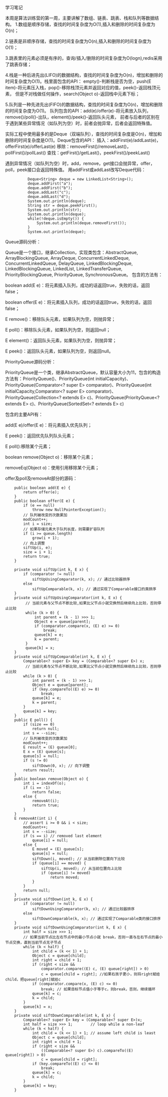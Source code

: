 学习笔记

本周是算法训练营的第一周，主要讲解了数组、链表、跳表、栈和队列等数据结构。
1.数组是顺序存储，查找的时间复杂度为O(1),插入和删除的时间复杂度为O(n)；

2.链表是非顺序存储，查找的时间复杂度为O(n),插入和删除的时间复杂度为O(1)；

3.跳表里的元素必须是有序的，查询/插入/删除的时间复杂度为O(logn),redis采用了跳表存储；

4.栈是一种后进先出(LIFO)的数据结构，查找的时间复杂度为O(n)，增加和删除的时间复杂度为O(1)。栈里面包含的API：
empty()-判断栈是否为空，push(E item)-将元素压入栈，pop()-移除栈顶元素并返回对应的值，peek()-返回栈顶元素，
但是不对栈做任何操作，search(Object o)-返回栈中元素下标；

5.队列是一种先进先出(FIFO)的数据结构，查找的时间复杂度为O(n)，增加和删除的时间复杂度为O(1)。
队列包含的API：add(e)/offer(e)-将元素放入队列，remove()/poll()-出队，element()/peek()-返回队头元素，
前者与后者的区别在于遇到某些异常情况（如队列为空）时，前者会抛异常，后者会返回特殊值。

实际工程中使用最多的是Deque（双端队列），查找的时间复杂度是O(n)，增加和删除的时间复杂度是O(1)。Deque包含的API：
插入：addFirst(e)/addLast(e)，offerFirst(e)/offerLast(e)
移除：removeFirst()/removeLast()，pollFirst()/pollLast()
查找：getFirst()/getLast()，peekFirst()/peekLast()

遇到异常情况（如队列为空）时，add，remove，get接口会抛异常，offer，poll，peek接口会返回特殊值。
用addFirst或addLast改写Deque代码：
```
          Deque<String> deque = new LinkedList<String>();
          deque.addFirst("a");
          deque.addFirst("b");
          deque.addLast("c");
          deque.addLast("d");
          System.out.println(deque);
          String str = deque.peekFirst();
          System.out.println(str);
          System.out.println(deque);
          while(!deque.isEmpty()) {
              System.out.println(deque.removeFirst());
          }
          System.out.println(deque);
```
Queue源码分析：

Queue是一个接口，继承Collection，实现类包含：AbstractQueue, ArrayBlockingQueue, ArrayDeque, ConcurrentLinkedDeque, ConcurrentLinkedQueue, DelayQueue, LinkedBlockingDeque, LinkedBlockingQueue, LinkedList, LinkedTransferQueue, PriorityBlockingQueue, PriorityQueue, SynchronousQueue。
包含的方法有：

boolean add(E e)：将元素插入队列，成功的话返回true，失败的话，返回false；

boolean offer(E e)：将元素插入队列，成功的话返回true，失败的话，返回false；

E remove()：移除队头元素，如果队列为空，则抛异常；

E poll()：移除队头元素，如果队列为空，则返回null；

E element()：返回队头元素，如果队列为空，则抛异常；

E peek()：返回队头元素，如果队列为空，则返回null。

PriorityQueue源码分析：

PriorityQueue是一个类，继承AbstractQueue，默认容量大小为11，包含的构造方法有：PriorityQueue()、PriorityQueue(int initialCapacity)、
PriorityQueue(Comparator<? super E> comparator)、PriorityQueue(int initialCapacity,Comparator<? super E> comparator)、
PriorityQueue(Collection<? extends E> c)、PriorityQueue(PriorityQueue<? extends E> c)、PriorityQueue(SortedSet<? extends E> c)

包含的主要API有：

add(E e)/offer(E e)：将元素插入优先队列；

E peek()：返回优先队列队头元素；

E poll():移除某个元素；

boolean remove(Object o)：移除某个元素；

removeEq(Object o)：使用引用移除某个元素；

offer及poll及removeAt部分的源码：

```
    public boolean add(E e) {
        return offer(e);
    }
    public boolean offer(E e) {
        if (e == null)
            throw new NullPointerException();
        // 队列被改变的次数累加
        modCount++;
        int i = size;
        // 如果存储元素大于队列长度，则需要扩容队列
        if (i >= queue.length)
            grow(i + 1);
        // 向上调整
        siftUp(i, e);
        size = i + 1;
        return true;
    }
    
    private void siftUp(int k, E x) {
        if (comparator != null)
            siftUpUsingComparator(k, x); // 通过比较器排序
        else
            siftUpComparable(k, x); // 通过实现了Comparable接口的类排序
    }
    private void siftUpUsingComparator(int k, E x) {
         // 当前元素与父节点不断比较,如果比父节点小就交换然后继续向上比较，否则停止比较
         while (k > 0) {
             int parent = (k - 1) >>> 1;
             Object e = queue[parent];
             if (comparator.compare(x, (E) e) >= 0)
                 break;
             queue[k] = e;
             k = parent;
         }
         queue[k] = x;
    }
    private void siftUpComparable(int k, E x) {
        Comparable<? super E> key = (Comparable<? super E>) x;
         // 当前元素与父节点不断比较,如果比父节点小就交换然后继续向上比较，否则停止比较
        while (k > 0) {
            int parent = (k - 1) >>> 1;
            Object e = queue[parent];
            if (key.compareTo((E) e) >= 0)
                break;
            queue[k] = e;
            k = parent;
        }
        queue[k] = key;
    }
    public E poll() {
        if (size == 0)
            return null;
        int s = --size;
        // 队列被改变的次数累加
        modCount++;
        E result = (E) queue[0];
        E x = (E) queue[s];
        queue[s] = null;
        if (s != 0)
            siftDown(0, x); // 向下调整
        return result;
    }
    public boolean remove(Object o) {
        int i = indexOf(o);
        if (i == -1)
            return false;
        else {
            removeAt(i);
            return true;
        }
    }
    E removeAt(int i) {
        // assert i >= 0 && i < size;
        modCount++;
        int s = --size;
        if (s == i) // removed last element
            queue[i] = null;
        else {
            E moved = (E) queue[s];
            queue[s] = null;
            siftDown(i, moved); // 从当前删除位置向下比较
            if (queue[i] == moved) {
                siftUp(i, moved); // 从当前位置向上比较
                if (queue[i] != moved)
                    return moved;
            }
        }
        return null;
    }
    private void siftDown(int k, E x) {
        if (comparator != null)
            siftDownUsingComparator(k, x); // 通过比较器排序
        else
            siftDownComparable(k, x); // 通过实现了Comparable类的接口排序
    }
    private void siftDownUsingComparator(int k, E x) {
        int half = size >>> 1;
        // 如果当前节点比左右节点中的最小节点小就 break，否则一直与左右节点的最小节点交换，直到当前节点无子节点
        while (k < half) {
            int child = (k << 1) + 1;
            Object c = queue[child];
            int right = child + 1;
            if (right < size &&
                comparator.compare((E) c, (E) queue[right]) > 0)
                c = queue[child = right]; //如果右孩子更小，则将right赋给child，把queue[right]赋给c
            if (comparator.compare(x, (E) c) <= 0)
                break; // 如果目标节点值小于等于c，则break，否则，继续循环
            queue[k] = c;
            k = child;
        }
        queue[k] = x;
    }
    private void siftDownComparable(int k, E x) {
        Comparable<? super E> key = (Comparable<? super E>)x;
        int half = size >>> 1;        // loop while a non-leaf
        while (k < half) {
            int child = (k << 1) + 1; // assume left child is least
            Object c = queue[child];
            int right = child + 1;
            if (right < size &&
                ((Comparable<? super E>) c).compareTo((E) queue[right]) > 0)
                c = queue[child = right];
            if (key.compareTo((E) c) <= 0)
                break;
            queue[k] = c;
            k = child;
        }
        queue[k] = key;
    }
```


